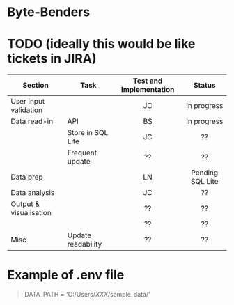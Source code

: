 # Byte-Benders
 
 # TODO (ideally this would be like tickets in JIRA)

|Section                            |Task                               |Test and Implementation     |Status                      |
|-----------------------------------|-----------------------------------|:--------------------------:|:--------------------------:|
|User input validation              |                                   |JC                          |In progress                 |
|Data read-in                       |API                                |BS                          |In progress                 |
|                                   |Store in SQL Lite                  |JC                          |??                          |
|                                   |Frequent update                    |??                          |??                          |
|Data prep                          |                                   |LN                          |Pending SQL Lite            |
|Data analysis                      |                                   |JC                          |??                          |
|Output & visualisation             |                                   |??                          |??                          |
|                                   |                                   |??                          |??                          |
|Misc                               |Update readability                 |??                          |??                          |

# Example of .env file

> DATA_PATH = 'C:/Users/*XXX*/sample_data/'

